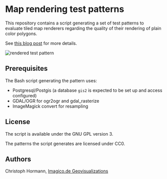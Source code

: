 
# Map rendering test patterns

This repository contains a script generating a set of test patterns to
evaluate tiled map renderers regarding the quality of their rendering of
plain color polygons.

See [this blog post](http://blog.imagico.de/testing-client-side-map-renderers-on-polygons/) for more details.

![rendered test pattern](https://raw.github.com/imagico/testpatterns/data/supersampled_fullres.png)

## Prerequisites

The Bash script generating the pattern uses:

* Postgresql/Postgis (a database `gis2` is expected to be set up and access configured)
* GDAL/OGR for ogr2ogr and gdal_rasterize
* ImageMagick convert for resampling

## License

The script is available under the GNU GPL version 3.

The patterns the script generates are licensed under CC0.

## Authors

Christoph Hormann, [Imagico.de Geovisualizations](http://services.imagico.de/)

